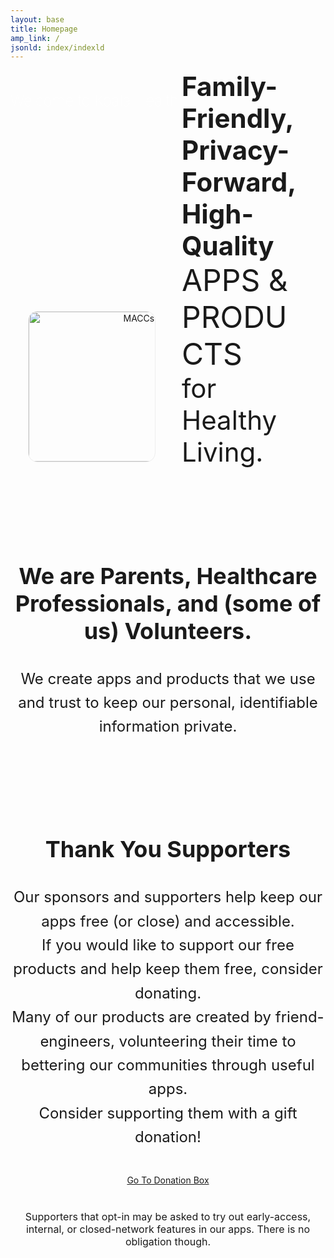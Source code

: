 ```yaml
---
layout: base
title: Homepage
amp_link: /
jsonld: index/indexld
---
```

<div style="display: block; position: absolute; text-align: center;">
    <h1  style="color: #fff; font-size: 24px; font-weight: 100;">Welcome to Koala Health</h1>
</div>

<section style="overflow: auto; width: 100%; max-width: 1600px; margin: 0 auto 100px auto; text-align: center;">
    <div style="display: inline-block; position: relative; width: 40%; text-align: right; margin: 40px 40px 0 0;">
        <img src="{{ relative_url }}/assets/img/MACCs-Logo.png" alt="MACCs Logo" width="240px" style="border: 1px solid #eee; border-radius: 15px;" />
    </div>
    <div style="display: inline-block; position: relative; text-align: left; width: 40%;">
        <div style="font-size: 42px; font-weight: bold;">Family-Friendly,</div>
        <div style="font-size: 42px; font-weight: bold;">Privacy-Forward,</div>
        <div style="font-size: 42px; font-weight: bold;">High-Quality</div>
        <div style="font-size: 48px;">APPS &amp; PRODUCTS</div>
        <div style="font-size: 42px;">for Healthy Living.</div>
    </div>
</section>

<section style="overflow: auto; width: 100%; max-width: 1600px; margin: 0 auto 80px auto; text-align: center; vertical-align: middle;">
    <h3 style="font-size: 36px;">We are <span style="font-weight: bold;">Parents</span>, <span style="font-weight: bold;">Healthcare Professionals</span>, and (some of us) <span style="font-weight: bold;">Volunteers</span>.</h3>
    <p style="font-size: 24px; line-height: 1.6;">
    We create apps and products that we use and trust to keep our personal, identifiable information private.<br />
    </p>
</section>

<section style="overflow: auto; width: 100%; max-width: 1600px; margin: 0 auto 100px auto; text-align: center; vertical-align: middle;">
    <h3 style="font-size: 36px;">Thank You Supporters</h3>
    <p style="font-size: 24px; line-height: 1.6;">
    Our sponsors and supporters help keep our apps free (or close) and accessible.<br />
    If you would like to support our free products and help keep them free, consider donating.<br />
    Many of our products are created by friend-engineers, volunteering their time to bettering our communities through useful apps.<br />
    Consider supporting them with a gift donation!<br />
    </p>
    <div style="text-align: center; margin: 40px auto;">
        <a href="https://www.paypal.com/paypalme/KoalaHealthMe" class="shiny-button">Go To Donation Box</a>
    </div>
    <p style="font-size: 16px;">Supporters that opt-in may be asked to try out early-access, internal, or closed-network features in our apps.  There is no obligation though.</p>
</section>